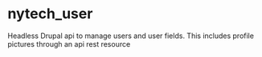 # nytech_user
Headless Drupal api to manage users and user fields. This includes profile pictures through an api rest resource
